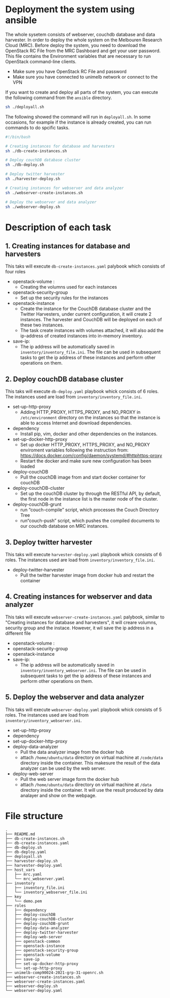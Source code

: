 # Deployment the system using ansible

The whole sysetem consists of webserver, couchdb database and data harvester. In order to deploy the whole system on the Melbouren Research Cloud (MRC). Before deploy the system, you need to download the OpenStack RC File from the MRC Dashboard and get your user password. This file contains the Environment variables that are necessary to run OpenStack command-line clients.
- Make sure you have OpenStack RC File and password
- Make sure you have connected to unimelb network or connect to the VPN 

If you want to create and deploy all parts of the system, you can execute the following command from the ```ansible``` directory. 
```bash
sh ./deployall.sh
```
The following showed the command will run in ```deployall.sh```. In some occasions, for example if the instance is already created, you can run commands to do spcific tasks.
```bash
#!/bin/bash

# Creating instances for database and harvesters
sh ./db-create-instances.sh

# Deploy couchDB database cluster
sh ./db-deploy.sh

# Deploy twitter harvester
sh ./harvester-deploy.sh

# Creating instances for webserver and data analyzer
sh ./webserver-create-instances.sh

# Deploy the webserver and data analyzer
sh ./webserver-deploy.sh
```

# Description of each task
## 1. Creating instances for database and harvesters
This taks will execute ```db-create-instances.yaml``` palybook which consists of four roles
-   openstack-volume : 
    -   Creating the volumns used for each instances
-   openstack-security-group
    -   Set up the security rules for the instances
-   openstack-instance
    -   Create the instance for the CouchDB database cluster and the Twitter Harvesters, under current configuration, it will create 2 instances. The harvester and CouchDB will be deployed on each of these two instances.
    -   The task create instances with volumes attached, it will also add the ip-address of created instances into in-memory inventory.
-   save-ip: 
    -   The ip address will be automatically saved in ```inventory/inventory_file.ini```. The file can be used in subsequent tasks to get the ip address of these instances and perform other operations on them.


## 2. Deploy couchDB database cluster
This taks will execute ```db-deploy.yaml``` playbook whick consists of 6 roles. The instances used are load from ```inventory/inventory_file.ini```.
-   set-up-http-proxy
    - Adding HTTP_PROXY, HTTPS_PROXY, and NO_PROXY in ```/etc/environment``` directory on the instances so that the instance is able to access Internet and download dependencies.
- dependency
    - Install pip, vim, docker and other dependencies on the instances.
- set-up-docker-http-proxy
    - Set up docker HTTP_PROXY, HTTPS_PROXY, and NO_PROXY enviroment variables following the instruction from: https://docs.docker.com/config/daemon/systemd/#httphttps-proxy
    - Restart the docker and make sure new configuration has been loaded
- deploy-couchDB
    - Pull the couchDB image from and start docker container for couchDB
- deploy-couchDB-cluster
    - Set up the couchDB cluster by through the RESTful API, by default, the first node in the instance list is the master node of the cluster.
- deploy-couchDB-grunt
    - run “couch-compile” script, which processes the Couch Directory Tree
    - run“couch-push” script, which pushes the compiled documents to our couchdb database on MRC instances.

## 3. Deploy twitter harvester
This taks will execute ```harvester-deploy.yaml``` playbook whick consists of 6 roles. The instances used are load from ```inventory/inventory_file.ini```.
- deploy-twitter-harvester
    - Pull the twitter harvester image from docker hub and restart the container

## 4. Creating instances for webserver and data analyzer
This taks will execute ```webserver-create-instances.yaml``` palybook, similar to "Creating instances for database and harvesters", it will creare volumns, security group and the instace. However, it wil save the ip address in a different file
-   openstack-volume : 
-   openstack-security-group
-   openstack-instance
-   save-ip: 
    - The ip address will be automatically saved in ```inventory/inventory_webserver.ini```. The file can be used in subsequent tasks to get the ip address of these instances and perform other operations on them.
  
## 5. Deploy the webserver and data analyzer
This taks will execute ```webserver-deploy.yaml``` playbook whick consists of 5 roles. The instances used are load from ```inventory/inventory_webserver.ini```.
- set-up-http-proxy
- dependency
- set-up-docker-http-proxy
- deploy-data-analyzer
  - Pull the data analyzer image from the docker hub
  - attach ```/home/ubuntu/data``` directory on virtual machine at ```/code/data``` directory inside the container. This makesure the result of the data analyzer can be used by the web server.
- deploy-web-server
  - Pull the web server image form the docker hub
  - attach ```/home/ubuntu/data``` directory on virtual machine at ```/data``` directory inside the container. It will use the result produced by data analayer and show on the webpage.
 
# File structure
```
.
├── README.md
├── db-create-instances.sh
├── db-create-instances.yaml
├── db-deploy.sh
├── db-deploy.yaml
├── deployall.sh
├── harvester-deploy.sh
├── harvester-deploy.yaml
├── host_vars
│   ├── mrc.yaml
│   └── mrc_webserver.yaml
├── inventory
│   ├── inventory_file.ini
│   └── inventory_webserver_file.ini
├── key
│   └── demo.pem
├── roles
│   ├── dependency
│   ├── deploy-couchDB
│   ├── deploy-couchDB-cluster
│   ├── deploy-couchDB-grunt
│   ├── deploy-data-analyzer
│   ├── deploy-twitter-harvester
│   ├── deploy-web-server
│   ├── openstack-common
│   ├── openstack-instance
│   ├── openstack-security-group
│   ├── openstack-volume
│   ├── save-ip
│   ├── set-up-docker-http-proxy
│   └── set-up-http-proxy
├── unimelb-comp90024-2021-grp-31-openrc.sh
├── webserver-create-instances.sh
├── webserver-create-instances.yaml
├── webserver-deploy.sh
└── webserver-deploy.yaml
```